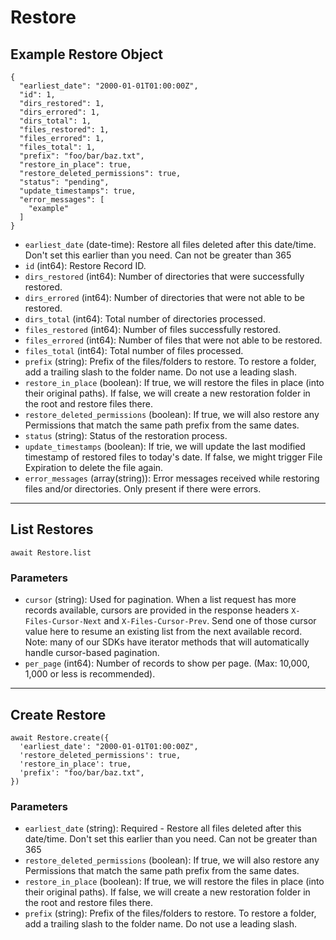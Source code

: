 # Restore

## Example Restore Object

```
{
  "earliest_date": "2000-01-01T01:00:00Z",
  "id": 1,
  "dirs_restored": 1,
  "dirs_errored": 1,
  "dirs_total": 1,
  "files_restored": 1,
  "files_errored": 1,
  "files_total": 1,
  "prefix": "foo/bar/baz.txt",
  "restore_in_place": true,
  "restore_deleted_permissions": true,
  "status": "pending",
  "update_timestamps": true,
  "error_messages": [
    "example"
  ]
}
```

* `earliest_date` (date-time): Restore all files deleted after this date/time. Don't set this earlier than you need. Can not be greater than 365
* `id` (int64): Restore Record ID.
* `dirs_restored` (int64): Number of directories that were successfully restored.
* `dirs_errored` (int64): Number of directories that were not able to be restored.
* `dirs_total` (int64): Total number of directories processed.
* `files_restored` (int64): Number of files successfully restored.
* `files_errored` (int64): Number of files that were not able to be restored.
* `files_total` (int64): Total number of files processed.
* `prefix` (string): Prefix of the files/folders to restore. To restore a folder, add a trailing slash to the folder name. Do not use a leading slash.
* `restore_in_place` (boolean): If true, we will restore the files in place (into their original paths). If false, we will create a new restoration folder in the root and restore files there.
* `restore_deleted_permissions` (boolean): If true, we will also restore any Permissions that match the same path prefix from the same dates.
* `status` (string): Status of the restoration process.
* `update_timestamps` (boolean): If trie, we will update the last modified timestamp of restored files to today's date. If false, we might trigger File Expiration to delete the file again.
* `error_messages` (array(string)): Error messages received while restoring files and/or directories. Only present if there were errors.

---

## List Restores

```
await Restore.list
```


### Parameters

* `cursor` (string): Used for pagination.  When a list request has more records available, cursors are provided in the response headers `X-Files-Cursor-Next` and `X-Files-Cursor-Prev`.  Send one of those cursor value here to resume an existing list from the next available record.  Note: many of our SDKs have iterator methods that will automatically handle cursor-based pagination.
* `per_page` (int64): Number of records to show per page.  (Max: 10,000, 1,000 or less is recommended).

---

## Create Restore

```
await Restore.create({
  'earliest_date': "2000-01-01T01:00:00Z",
  'restore_deleted_permissions': true,
  'restore_in_place': true,
  'prefix': "foo/bar/baz.txt",
})
```


### Parameters

* `earliest_date` (string): Required - Restore all files deleted after this date/time. Don't set this earlier than you need. Can not be greater than 365
* `restore_deleted_permissions` (boolean): If true, we will also restore any Permissions that match the same path prefix from the same dates.
* `restore_in_place` (boolean): If true, we will restore the files in place (into their original paths). If false, we will create a new restoration folder in the root and restore files there.
* `prefix` (string): Prefix of the files/folders to restore. To restore a folder, add a trailing slash to the folder name. Do not use a leading slash.
